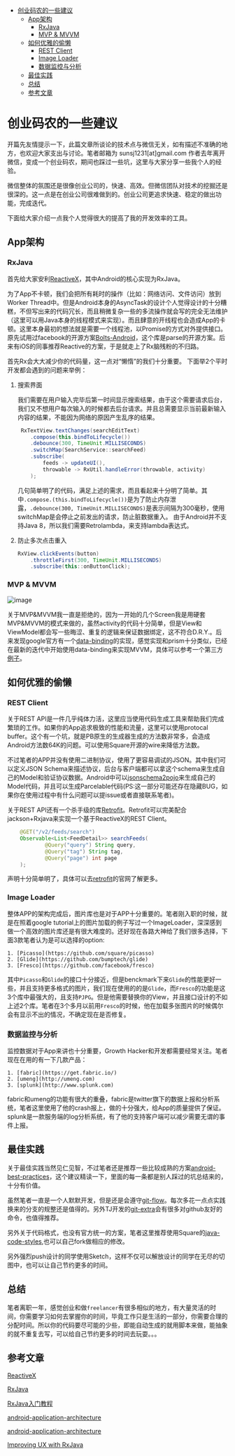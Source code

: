 <!-- TOC depth:6 withLinks:1 updateOnSave:1 orderedList:0 -->

- [创业码农的一些建议](#)
	- [App架构](#app)
		- [RxJava](#rxjava)
		- [MVP & MVVM](#mvp-mvvm)
	- [如何优雅的偷懒](#)
		- [REST Client](#rest-client)
		- [Image Loader](#image-loader)
		- [数据监控与分析](#)
	- [最佳实践](#)
	- [总结](#)
	- [参考文章](#)
<!-- /TOC -->

# 创业码农的一些建议
开篇先友情提示一下，此篇文章所谈论的技术点与微信无关，如有描述不准确的地方，也欢迎大家支出与讨论。笔者邮箱为 sunsj1231[at]gmail.com
作者去年离开微信，变成一个创业码农，期间也踩过一些坑，这里与大家分享一些我个人的经验。

微信整体的氛围还是很像创业公司的，快速、高效。但微信团队对技术的挖掘还是很深的。这一点是在创业公司很难做到的。创业公司更追求快速、稳定的做出功能，完成迭代。

下面给大家介绍一点我个人觉得很大的提高了我的开发效率的工具。

## App架构
### RxJava
首先给大家安利[ReactiveX](http://reactivex.io/)，其中Android的核心实现为RxJava。

为了App不卡顿，我们会把所有耗时的操作（比如：网络访问、文件访问）放到Worker Thread中。但是Android本身的AsyncTask的设计个人觉得设计的十分糟糕，不但写出来的代码冗长，而且稍微复杂一些的多流操作就会写的完全无法维护（这里可以用Java本身的线程模式来实现）。而且肆意的开线程也会造成App的卡顿。这里本身最初的想法就是需要一个线程池，以Promise的方式对外提供接口。原先试用过facebook的开源方案[Bolts-Android](https://github.com/BoltsFramework/Bolts-Android)，这个库是parse的开源方案。后来有iOS的同事推荐Reactive的方案，于是就走上了Rx脑残粉的不归路。

首先Rx会大大减少你的代码量，这一点对“懒惰”的我们十分重要。
下面举2个平时开发都会遇到的问题来举例：

1. 搜索界面

	我们需要在用户输入完毕后第一时间显示搜索结果，由于这个需要请求后台，我们又不想用户每次输入的时候都去后台请求。并且总需要显示当前最新输入内容的结果，不能因为网络的原因产生乱序的结果。

	```java
	 RxTextView.textChanges(searchEditText)
        .compose(this.bindToLifecycle())
        .debounce(300, TimeUnit.MILLISECONDS)
        .switchMap(SearchService::searchFeed)
        .subscribe(
            feeds -> updateUI(),
            throwable -> RxUtil.handleError(throwable, activity)
        );
	```

	几句简单明了的代码，满足上述的需求，而且看起来十分明了简单。其中`.compose.(this.bindToLifecycle())`是为了防止内存泄露，`.debounce(300, TimeUnit.MILLISECONDS)`是表示间隔为300毫秒，使用switchMap是会停止之前发出的请求，防止脏数据重入。
	由于Android并不支持Java 8，所以我们需要Retrolambda，来支持lambda表达式。

2. 防止多次点击重入

	```java
	RxView.clickEvents(button)
        .throttleFirst(300, TimeUnit.MILLISECONDS)
        .subscribe(this::onButtonClick);
	```

### MVP & MVVM

![image](http://7tszlo.com2.z0.glb.qiniucdn.com/mvvm.pic.jpg)

关于MVP&MVVM我一直是拒绝的，因为一开始的几个Screen我是用硬套MVP&MVVM的模式来做的，虽然activity的代码十分简单，但是View和ViewModel都会写一些晦涩、重复的逻辑来保证数据绑定，这不符合D.R.Y.。后来发现google官方有一个[data-binding](http://developer.android.com/tools/data-binding/guide.html)的实现，感觉实现和prism十分类似，已经在最新的迭代中开始使用data-binding来实现MVVM，具体可以参考一个第三方[例子](https://github.com/ivacf/archi)。

## 如何优雅的偷懒
### REST Client
关于REST API是一件几乎纯体力活，这里应当使用代码生成工具来帮助我们完成繁琐的工作。如果你的App追求极致的性能和流量，这里可以使用protocal buffer。这个有一个坑，就是PB原生的生成器生成的方法数非常多，会造成Android方法数64K的问题。可以使用Square开源的wire来降低方法数。

不过笔者的APP并没有使用二进制协议，使用了更容易调试的JSON。其中我们可以定义JSON Schema来描述协议，后台与客户端都可以拿这个schema来生成自己的Model和验证协议数据。Android中可以[jsonschema2pojo](https://github.com/joelittlejohn/jsonschema2pojo)来生成自己的Model代码，并且可以生成Parcelable代码(PS:这一部分可能还存在隐藏BUG，如果你在使用过程中有什么问题可以提issue或者直接联系笔者)。

关于REST API还有一个杀手级的库[Retrofit](https://github.com/square/retrofit)。Retrofit可以完美配合jackson+Rxjava来实现一个基于ReactiveX的REST Client。

```java
    @GET("/v2/feeds/search")
    Observable<List<FeedDetail>> searchFeeds(
            @Query("query") String query,
            @Query("tag") String tag,
            @Query("page") int page
    );
```

声明十分简单明了，具体可以去[retrofit](http://square.github.io/retrofit/)的官网了解更多。

### Image Loader
整体APP的架构完成后，图片库也是对于APP十分重要的。笔者刚入职的时候，就是在照着google tutorial上的图片加载的例子写过一个ImageLoader，深深感到做一个高效的图片库还是有很大难度的。还好现在各路大神给了我们很多选择，下面3款笔者认为是可以选择的option:

	1. [Picasso](https://github.com/square/picasso)
	2. [Glide](https://github.com/bumptech/glide)
	3. [Fresco](https://github.com/facebook/fresco)

其中`Picasso`和`Glide`的接口十分接近，但是benckmark下来`Glide`的性能更好一些，并且支持更多格式的图片，我们现在使用的的是`Glide`，而`Fresco`的功能是这3个库中最强大的，且支持`PJPG`。但是他需要替换你的View，并且接口设计的不如上述2个库。笔者在3个多月以前用`Fresco`的时候，他在加载多张图片的时候偶尔会有显示不出的情况，不确定现在是否修复。

### 数据监控与分析
监控数据对于App来讲也十分重要，Growth Hacker和开发都需要经常关注。笔者现在在用的有一下几款产品：

	1. [fabric](https://get.fabric.io/)
	2. [umeng](http://umeng.com)
	3. [splunk](http://www.splunk.com)

fabric和umeng的功能有很大的重叠，fabric是twitter旗下的数据上报和分析系统，笔者这里使用了他的crash报上，做的十分强大，给App的质量提供了保证。splunk是一款服务端的log分析系统，有了他的支持客户端可以减少需要无谓的事件上报。

## 最佳实践
关于最佳实践当然见仁见智，不过笔者还是推荐一些比较成熟的方案[android-best-practices](https://github.com/futurice/android-best-practices)，这个建议精读一下，里面的每一条都是别人踩过的坑总结来的，十分有价值。

虽然笔者一直是一个人默默开发，但是还是会遵守[git-flow](https://github.com/nvie/gitflow)。每次多花一点点实践换来的分支的规整还是值得的。另外TJ开发的[git-extra](https://github.com/tj/git-extras)会有很多对github友好的命令，也值得推荐。

另外关于代码格式，也没有官方统一的方案，笔者这里推荐使用Square的[java-code-styles](https://github.com/square/java-code-styles),也可以自己fork做相应的修改。

另外强烈push设计的同学使用Sketch，这样不仅可以解放设计的同学在无尽的切图中，也可以让自己节约更多的时间。

## 总结
笔者离职一年，感觉创业和做`freelancer`有很多相似的地方，有大量灵活的时间，你需要学习如何去掌握你的时间，毕竟工作只是生活的一部分，你需要合理的分配时间。所以你的代码要尽可能的少些，即能自动生成的就用脚本来做，能抽象的就不重复去写，可以给自己节约更多的时间去玩耍。。。

## 参考文章
[ReactiveX](http://reactivex.io/)

[RxJava](https://github.com/ReactiveX/RxJava)

[RxJava入门教程](http://blog.danlew.net/2014/09/15/grokking-rxjava-part-1/)

[android-application-architecture](https://medium.com/ribot-labs/approaching-android-with-mvvm-8ceec02d5442#.suutwto9a)

[android-application-architecture](https://medium.com/ribot-labs/android-application-architecture-8b6e34acda65#.6qmzrqtdn)

[Improving UX with RxJava](https://medium.com/@diolor/improving-ux-with-rxjava-4440a13b157f#.21alo61m9)
